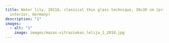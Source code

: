 ```yaml
---
title: Water lily, 20218, classical thin glass technique, 30x30 cm (private
  interior, Germany)
description: "1"
images:
  - alt: "1"
    image: images/mazas-vitraziukas_lelija_1_2018.jpg
---
```


